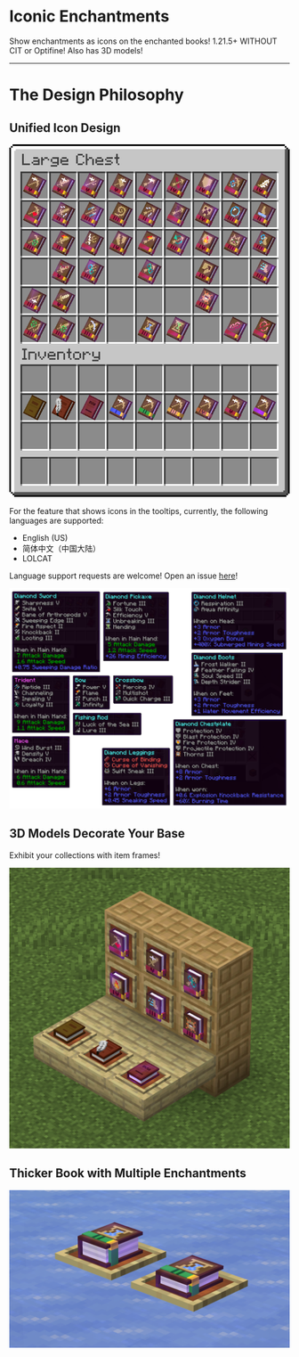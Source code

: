 # Iconic Enchantments

Show enchantments as icons on the enchanted books! 1.21.5+ WITHOUT CIT or Optifine! Also has 3D models!

---

# The Design Philosophy

## Unified Icon Design

![books in GUI](https://github.com/GrakePch/IconicEnchantments/blob/main/images/all_books.png?raw=true)

For the feature that shows icons in the tooltips, currently, the following languages are supported:  
- English (US)
- 简体中文（中国大陆）
- LOLCAT

Language support requests are welcome! Open an issue [here](https://github.com/GrakePch/IconicEnchantments/issues)!

![icons in tooltips](https://github.com/GrakePch/IconicEnchantments/blob/main/images/tooltips.png?raw=true)

## 3D Models Decorate Your Base

Exhibit your collections with item frames!

![books on item frames](https://github.com/GrakePch/IconicEnchantments/blob/main/images/on_item_frame.png?raw=true)

## Thicker Book with Multiple Enchantments

![Thicker book](https://github.com/GrakePch/IconicEnchantments/blob/main/images/thicker_book.png?raw=true)

